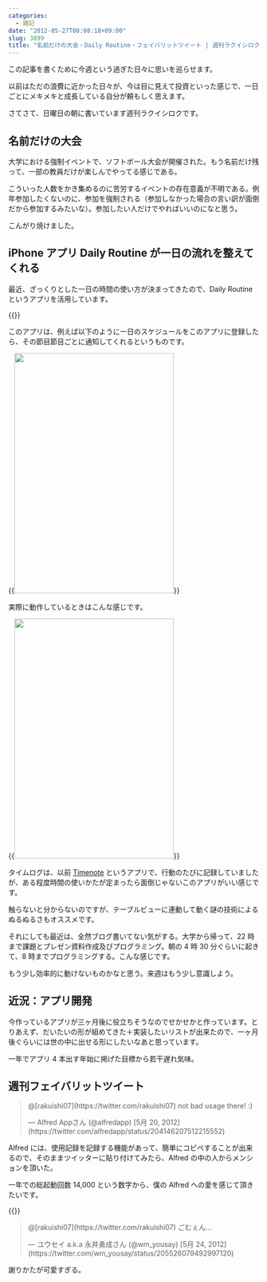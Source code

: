```yaml
---
categories:
  - 雑記
date: "2012-05-27T08:08:18+09:00"
slug: 3899
title: "名前だけの大会・Daily Routine・フェイバリットツイート | 週刊ラクイシロク 2012 年第 21 週"
---
```


この記事を書くために今週という過ぎた日々に思いを巡らせます。

以前はただの浪費に近かった日々が、今は目に見えて投資といった感じで、一日ごとにメキメキと成長している自分が頼もしく思えます。

さてさて、日曜日の朝に書いています週刊ラクイシロクです。

## 名前だけの大会

大学における強制イベントで、ソフトボール大会が開催された。もう名前だけ残って、一部の教員だけが楽しんでやってる感じである。

こういった人数をかき集めるのに苦労するイベントの存在意義が不明である。例年参加したくないのに、参加を強制される（参加しなかった場合の言い訳が面倒だから参加するみたいな）。参加したい人だけでやればいいのになと思う。

こんがり焼けました。

## iPhone アプリ Daily Routine が一日の流れを整えてくれる

最近、ざっくりとした一日の時間の使い方が決まってきたので、Daily Routine というアプリを活用しています。

{{<app id="445173933" title="Daily Routine 1.4.1（￥250）" src="http://a5.mzstatic.com/us/r1000/062/Purple/v4/ce/60/93/ce6093f9-3861-67dd-39f5-8911b8f78b11/mzl.dxfwfshf.100x100-75.png">}}

このアプリは、例えば以下のように一日のスケジュールをこのアプリに登録したら、その節目節目ごとに通知してくれるというものです。

{{<img alt="" src="/images/2012/05/3899_1.png" width="320" height="480">}}

実際に動作しているときはこんな感じです。

{{<img alt="" src="/images/2012/05/3899_2.png" width="320" height="480">}}

タイムログは、以前 [Timenote](http://rakuishi.com/archives/1886/) というアプリで、行動のたびに記録していましたが、ある程度時間の使いかたが定まったら面倒じゃないこのアプリがいい感じです。

触らないと分からないのですが、テーブルビューに連動して動く謎の技術によるぬるぬるさもオススメです。

それにしても最近は、全然ブログ書いてない気がする。大学から帰って、22 時まで課題とプレゼン資料作成及びプログラミング。朝の 4 時 30 分ぐらいに起きて、8 時までプログラミングする。こんな感じです。

もう少し効率的に動けないものかなと思う。来週はもう少し意識しよう。

## 近況：アプリ開発

今作っているアプリが三ヶ月後に役立ちそうなのでせかせかと作っています。とりあえず、だいたいの形が組めてきた＋実装したいリストが出来たので、一ヶ月後ぐらいには世の中に出せる形にしたいなあと思っています。

一年でアプリ 4 本出す年始に掲げた目標から若干遅れ気味。

## 週刊フェイバリットツイート

<blockquote class="twitter-tweet" data-in-reply-to="204127789455130624" lang="ja"><p>@[rakuishi07](https://twitter.com/rakuishi07) not bad usage there! :)</p>&mdash; Alfred Appさん (@alfredapp) [5月 20, 2012](https://twitter.com/alfredapp/status/204146207512215552)</p></blockquote>

Alfred には、使用記録を記録する機能があって、簡単にコピペすることが出来るので、そのままツイッターに貼り付けてみたら、Alfred の中の人からメンションを頂いた。

一年での総起動回数 14,000 という数字から、僕の Alfred への愛を感じて頂きたいです。

{{<app id="405843582" title="Alfred 1.2（無料）" src="http://a1.mzstatic.com/us/r1000/069/Purple/v4/b4/7b/51/b47b5118-5ba5-a359-0bc6-e71494225963/appicon.100x100-75.png">}}

<blockquote class="twitter-tweet" data-in-reply-to="205525785870733312" lang="ja"><p>@[rakuishi07](https://twitter.com/rakuishi07) ごむぇん…</p>&mdash; ユウセイ a.k.a 永井勇成さん (@wm_yousay) [5月 24, 2012](https://twitter.com/wm_yousay/status/205526079492997120)</p></blockquote>

謝りかたが可愛すぎる。

